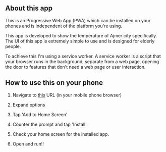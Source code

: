 ## About this app
This is an Progressive Web App (PWA) which can be installed on your phones and is independent of the platform you're using. 

This app is developed to show the temperature of Ajmer city specifically. The UI of this app is extremely simple to use and is designed for elderly people. 

To achieve this I'm using a service worker. A service worker is a script that your browser runs in the background, separate from a web page, opening the door to features that don't need a web page or user interaction.

## How to use this on your phone

1. Navigate to [this](https://ishubham21.github.io/Weather-Web-App) URL (in your mobile phone browser)

2. Expand options

3. Tap 'Add to Home Screen'

4. Counter the prompt and tap 'Install'

5. Check your home screen for the installed app.

6. Open and run!! 

